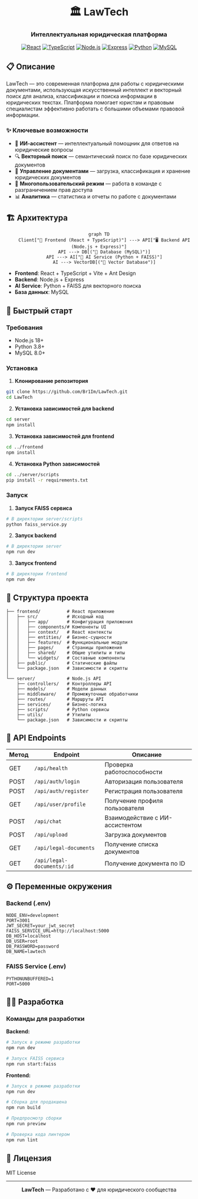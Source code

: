 <div align="center">

# 🏛️ LawTech

### Интеллектуальная юридическая платформа

[![React](https://img.shields.io/badge/React-18.2.0-61DAFB?style=for-the-badge&logo=react&logoColor=white)](https://reactjs.org/)
[![TypeScript](https://img.shields.io/badge/TypeScript-5.0.0-3178C6?style=for-the-badge&logo=typescript&logoColor=white)](https://www.typescriptlang.org/)
[![Node.js](https://img.shields.io/badge/Node.js-18.x-339933?style=for-the-badge&logo=node.js&logoColor=white)](https://nodejs.org/)
[![Express](https://img.shields.io/badge/Express-4.18.2-000000?style=for-the-badge&logo=express&logoColor=white)](https://expressjs.com/)
[![Python](https://img.shields.io/badge/Python-3.8+-3776AB?style=for-the-badge&logo=python&logoColor=white)](https://www.python.org/)
[![MySQL](https://img.shields.io/badge/MySQL-8.0-4479A1?style=for-the-badge&logo=mysql&logoColor=white)](https://www.mysql.com/)

</div>

## 📋 Описание

LawTech — это современная платформа для работы с юридическими документами, использующая искусственный интеллект и векторный поиск для анализа, классификации и поиска информации в юридических текстах. Платформа помогает юристам и правовым специалистам эффективно работать с большими объемами правовой информации.

### ✨ Ключевые возможности

- 🤖 **ИИ-ассистент** — интеллектуальный помощник для ответов на юридические вопросы
- 🔍 **Векторный поиск** — семантический поиск по базе юридических документов
- 📄 **Управление документами** — загрузка, классификация и хранение юридических документов
- 👥 **Многопользовательский режим** — работа в команде с разграничением прав доступа
- 📊 **Аналитика** — статистика и отчеты по работе с документами

## 🏗️ Архитектура

<div align="center">

```mermaid
graph TD
    Client["📱 Frontend (React + TypeScript)"] ---> API["🖥️ Backend API (Node.js + Express)"]
    API ---> DB[("💾 Database (MySQL)")]
    API ---> AI["🧠 AI Service (Python + FAISS)"]
    AI ---> VectorDB[("🔢 Vector Database")]
```

</div>

- **Frontend**: React + TypeScript + Vite + Ant Design
- **Backend**: Node.js + Express
- **AI Service**: Python + FAISS для векторного поиска
- **База данных**: MySQL

## 🚀 Быстрый старт

### Требования

- Node.js 18+
- Python 3.8+
- MySQL 8.0+

### Установка

1. **Клонирование репозитория**

```bash
git clone https://github.com/Br1Im/LawTech.git
cd LawTech
```

2. **Установка зависимостей для backend**

```bash
cd server
npm install
```

3. **Установка зависимостей для frontend**

```bash
cd ../frontend
npm install
```

4. **Установка Python зависимостей**

```bash
cd ../server/scripts
pip install -r requirements.txt
```

### Запуск

1. **Запуск FAISS сервиса**

```bash
# В директории server/scripts
python faiss_service.py
```

2. **Запуск backend**

```bash
# В директории server
npm run dev
```

3. **Запуск frontend**

```bash
# В директории frontend
npm run dev
```

## 📁 Структура проекта

```
├── frontend/          # React приложение
│   ├── src/           # Исходный код
│   │   ├── app/       # Конфигурация приложения
│   │   ├── components/# Компоненты UI
│   │   ├── context/   # React контексты
│   │   ├── entities/  # Бизнес-сущности
│   │   ├── features/  # Функциональные модули
│   │   ├── pages/     # Страницы приложения
│   │   ├── shared/    # Общие утилиты и типы
│   │   └── widgets/   # Составные компоненты
│   ├── public/        # Статические файлы
│   └── package.json   # Зависимости и скрипты
│
└── server/            # Node.js API
    ├── controllers/   # Контроллеры API
    ├── models/        # Модели данных
    ├── middleware/    # Промежуточные обработчики
    ├── routes/        # Маршруты API
    ├── services/      # Бизнес-логика
    ├── scripts/       # Python сервисы
    ├── utils/         # Утилиты
    └── package.json   # Зависимости и скрипты
```

## 🔌 API Endpoints

| Метод | Endpoint | Описание |
|-------|----------|----------|
| GET | `/api/health` | Проверка работоспособности |
| POST | `/api/auth/login` | Авторизация пользователя |
| POST | `/api/auth/register` | Регистрация пользователя |
| GET | `/api/user/profile` | Получение профиля пользователя |
| POST | `/api/chat` | Взаимодействие с ИИ-ассистентом |
| POST | `/api/upload` | Загрузка документов |
| GET | `/api/legal-documents` | Получение списка документов |
| GET | `/api/legal-documents/:id` | Получение документа по ID |

## ⚙️ Переменные окружения

### Backend (.env)

```
NODE_ENV=development
PORT=3001
JWT_SECRET=your_jwt_secret
FAISS_SERVICE_URL=http://localhost:5000
DB_HOST=localhost
DB_USER=root
DB_PASSWORD=password
DB_NAME=lawtech
```

### FAISS Service (.env)

```
PYTHONUNBUFFERED=1
PORT=5000
```

## 👨‍💻 Разработка

### Команды для разработки

**Backend:**

```bash
# Запуск в режиме разработки
npm run dev

# Запуск FAISS сервиса
npm run start:faiss
```

**Frontend:**

```bash
# Запуск в режиме разработки
npm run dev

# Сборка для продакшена
npm run build

# Предпросмотр сборки
npm run preview

# Проверка кода линтером
npm run lint
```

## 📄 Лицензия

MIT License

---

<div align="center">

**LawTech** — Разработано с ❤️ для юридического сообщества

</div>